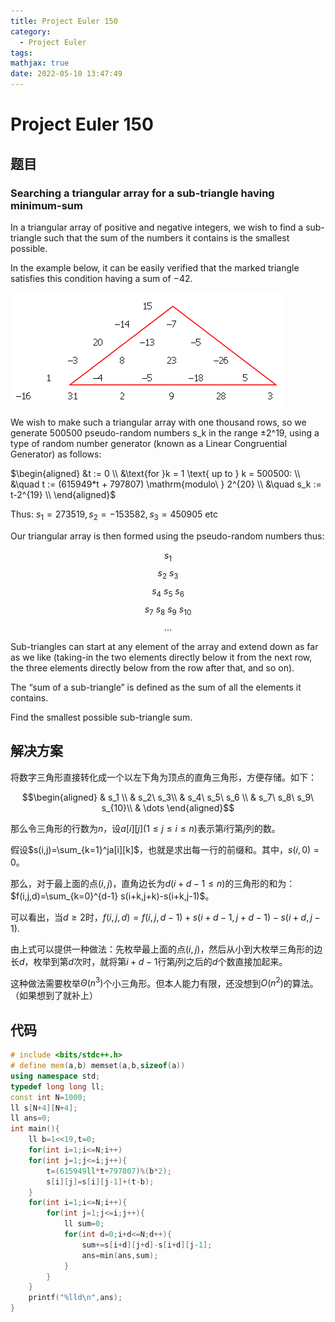 ```yaml
---
title: Project Euler 150
category:
  - Project Euler
tags:
mathjax: true
date: 2022-05-10 13:47:49
---
```


<escape><!-- more --></escape>

# Project Euler 150

## 题目

### Searching a triangular array for a sub-triangle having minimum-sum

In a triangular array of positive and negative integers, we wish to find a sub-triangle such that the sum of the numbers it contains is the smallest possible.

In the example below, it can be easily verified that the marked triangle satisfies this condition having a sum of $-42$.

![](../images/p150.gif)

We wish to make such a triangular array with one thousand rows, so we generate 500500 pseudo-random numbers s_k in the range ±2^19, using a type of random number generator (known as a Linear Congruential Generator) as follows:

$\begin{aligned}
&t := 0 \\
&\text{for }k = 1 \text{ up to } k = 500500: \\
&\quad t := (615949*t + 797807) \mathrm{modulo\ } 2^{20} \\
&\quad s_k := t-2^{19} \\
\end{aligned}$

Thus: $s_1 = 273519, s_2 = -153582, s_3 = 450905$ etc

Our triangular array is then formed using the pseudo-random numbers thus:

$$s_1$$
$$s_2\ s_3$$
$$s_4\ s_5\ s_6 $$
$$s_7\ s_8\ s_9\ s_{10}$$
$$\dots$$

Sub-triangles can start at any element of the array and extend down as far as we like (taking-in the two elements directly below it from the next row, the three elements directly below from the row after that, and so on).

The “sum of a sub-triangle” is defined as the sum of all the elements it contains.

Find the smallest possible sub-triangle sum.

## 解决方案

将数字三角形直接转化成一个以左下角为顶点的直角三角形，方便存储。如下：

$$\begin{aligned}
& s_1 \\
& s_2\ s_3\\
& s_4\ s_5\ s_6 \\
& s_7\ s_8\ s_9\ s_{10}\\
& \dots
\end{aligned}$$

那么令三角形的行数为$n$，设$a[i][j](1\le j\le i\le n)$表示第$i$行第$j$列的数。

假设$s(i,j)=\sum_{k=1}^ja[i][k]$，也就是求出每一行的前缀和。其中，$s(i,0)=0$。

那么，对于最上面的点$(i,j)$，直角边长为$d(i+d-1\le  n)$的三角形的和为：$f(i,j,d)=\sum_{k=0}^{d-1} s(i+k,j+k)-s(i+k,j-1)$。

可以看出，当$d\ge 2$时，$f(i,j,d)=f(i,j,d-1)+s(i+d-1,j+d-1)-s(i+d,j-1)$.

由上式可以提供一种做法：先枚举最上面的点$(i,j)$，然后从小到大枚举三角形的边长$d$，枚举到第$d$次时，就将第$i+d-1$行第$j$列之后的$d$个数直接加起来。

这种做法需要枚举$\Theta(n^3)$个小三角形。但本人能力有限，还没想到$O(n^2)$的算法。（如果想到了就补上）

## 代码

```C++
# include <bits/stdc++.h>
# define mem(a,b) memset(a,b,sizeof(a))
using namespace std;
typedef long long ll;
const int N=1000;
ll s[N+4][N+4];
ll ans=0;
int main(){
    ll b=1<<19,t=0;
    for(int i=1;i<=N;i++)
    for(int j=1;j<=i;j++){
        t=(615949ll*t+797807)%(b*2);
        s[i][j]=s[i][j-1]+(t-b);
    }
    for(int i=1;i<=N;i++){
        for(int j=1;j<=i;j++){
            ll sum=0;
            for(int d=0;i+d<=N;d++){
                sum+=s[i+d][j+d]-s[i+d][j-1];
                ans=min(ans,sum);
            }
        }
    }
    printf("%lld\n",ans);
}

```
